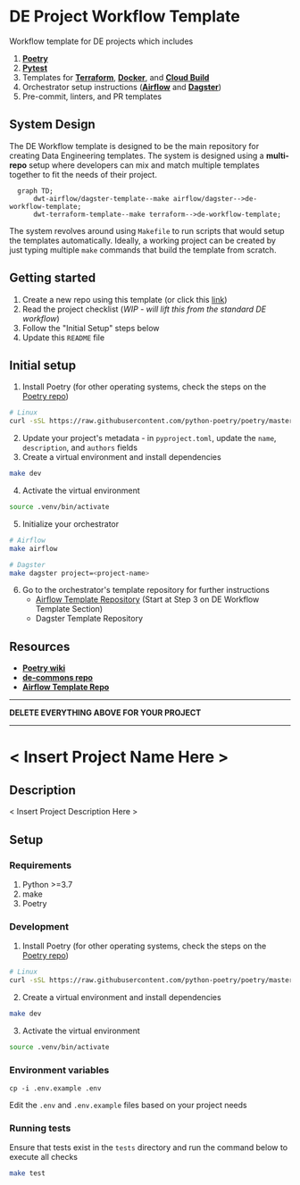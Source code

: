 # DE Project Workflow Template
Workflow template for DE projects which includes
1. [**Poetry**](https://python-poetry.org/)
2. [**Pytest**](https://docs.pytest.org/en/6.2.x/)
3. Templates for [**Terraform**](https://www.terraform.io/), [**Docker**](https://www.docker.com/), and [**Cloud Build**](https://cloud.google.com/build/docs/concepts)
4. Orchestrator setup instructions ([**Airflow**](https://airflow.apache.org/) and [**Dagster**](https://dagster.io/))
5. Pre-commit, linters, and PR templates

## System Design
The DE Workflow template is designed to be the main repository for creating Data Engineering templates. The system is designed using a **multi-repo** setup where developers can mix and match multiple templates together to fit the needs of their project.

```mermaid
  graph TD;
      dwt-airflow/dagster-template--make airflow/dagster-->de-workflow-template;
      dwt-terraform-template--make terraform-->de-workflow-template;
```

The system revolves around using `Makefile` to run scripts that would setup the templates automatically. Ideally, a working project can be created by just typing multiple `make` commands that build the template from scratch.

## Getting started
1. Create a new repo using this template (or click this [link](https://github.com/thinkingmachines/de-workflow-template/generate))
2. Read the project checklist (*WIP - will lift this from the standard DE workflow*)
3. Follow the "Initial Setup" steps below
4. Update this `README` file

## Initial setup
1. Install Poetry (for other operating systems, check the steps on the [Poetry repo](https://github.com/python-poetry/poetry#installation))
```bash
# Linux
curl -sSL https://raw.githubusercontent.com/python-poetry/poetry/master/install-poetry.py | python3 -
```
2. Update your project's metadata - in `pyproject.toml`, update the `name`, `description`, and `authors` fields
3. Create a virtual environment and install dependencies
```bash
make dev
```
4. Activate the virtual environment
```bash
source .venv/bin/activate
```
5. Initialize your orchestrator
```bash
# Airflow
make airflow

# Dagster
make dagster project=<project-name>
```
6. Go to the orchestrator's template repository for further instructions
    - [Airflow Template Repository](https://github.com/thinkingmachines/dwt-airflow-template#de-workflow-template-setup) (Start at Step 3 on DE Workflow Template Section)
    - Dagster Template Repository

## Resources
* [**Poetry wiki**](https://wiki.tm8.dev/doc/poetry-exIJa15ukh)
* [**de-commons repo**](https://github.com/thinkingmachines/de-commons)
* [**Airflow Template Repo**](https://github.com/thinkingmachines/dwt-airflow-template)

---

**DELETE EVERYTHING ABOVE FOR YOUR PROJECT**

---

# < Insert Project Name Here >

## Description
< Insert Project Description Here >

## Setup

### Requirements
1. Python >=3.7
2. make
3. Poetry

### Development
1. Install Poetry (for other operating systems, check the steps on the [Poetry repo](https://github.com/python-poetry/poetry#installation))
```bash
# Linux
curl -sSL https://raw.githubusercontent.com/python-poetry/poetry/master/install-poetry.py | python3 -
```
2. Create a virtual environment and install dependencies
```bash
make dev
```
3. Activate the virtual environment
```bash
source .venv/bin/activate
```

### Environment variables
```
cp -i .env.example .env
```
Edit the `.env` and `.env.example` files based on your project needs

### Running tests
Ensure that tests exist in the `tests` directory and run the command below to execute all checks
```bash
make test
```
